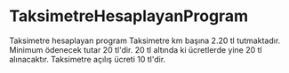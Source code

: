 # TaksimetreHesaplayanProgram
Taksimetre hesaplayan program
 Taksimetre km başına 2.20 tl tutmaktadır.
 Minimum ödenecek tutar 20 tl'dir. 20 tl altında ki ücretlerde yine 20 tl alınacaktır.
 Taksimetre açılış ücreti 10 tl'dir.
